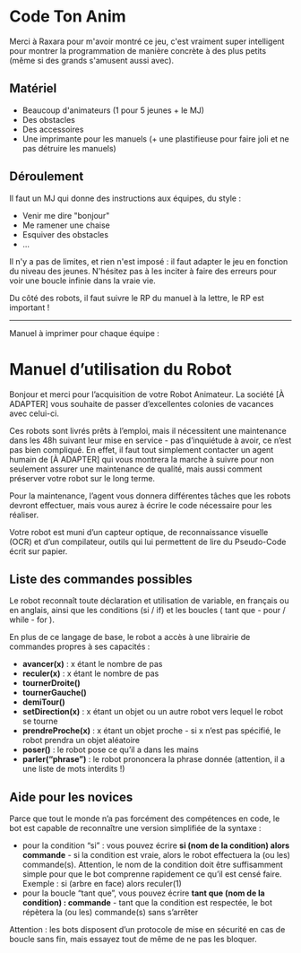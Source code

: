 # Code Ton Anim

Merci à Raxara pour m'avoir montré ce jeu, c'est vraiment super intelligent pour montrer la programmation de manière concrète à des plus petits (même si des grands s'amusent aussi avec).

## Matériel
+ Beaucoup d'animateurs (1 pour 5 jeunes + le MJ)
+ Des obstacles
+ Des accessoires
+ Une imprimante pour les manuels (+ une plastifieuse pour faire joli et ne pas détruire les manuels)

## Déroulement

Il faut un MJ qui donne des instructions aux équipes, du style :
+ Venir me dire "bonjour"
+ Me ramener une chaise
+ Esquiver des obstacles
+ ...

Il n'y a pas de limites, et rien n'est imposé : il faut adapter le jeu en fonction du niveau des jeunes. N'hésitez pas à les inciter à faire des erreurs pour voir une boucle infinie dans la vraie vie.

Du côté des robots, il faut suivre le RP du manuel à la lettre, le RP est important !

---

Manuel à imprimer pour chaque équipe :

# Manuel d’utilisation du Robot

Bonjour et merci pour l’acquisition de votre Robot Animateur. La société [À ADAPTER] vous souhaite de passer d’excellentes colonies de vacances avec celui-ci.


Ces robots sont livrés prêts à l’emploi, mais il nécessitent une maintenance dans les 48h suivant leur mise en service - pas d’inquiétude à avoir, ce n’est pas bien compliqué. En effet, il faut tout simplement contacter un agent humain de [À ADAPTER] qui vous montrera la marche à suivre pour non seulement assurer une maintenance de qualité, mais aussi comment préserver votre robot sur le long terme.

Pour la maintenance, l’agent vous donnera différentes tâches que les robots devront effectuer, mais vous aurez à écrire le code nécessaire pour les réaliser.


Votre robot est muni d’un capteur optique, de reconnaissance visuelle (OCR) et d’un compilateur, outils qui lui permettent de lire du Pseudo-Code écrit sur papier.


## Liste des commandes possibles

Le robot reconnaît toute déclaration et utilisation de variable, en français ou en anglais, ainsi que les conditions (si / if) et les boucles ( tant que - pour / while - for ).

En plus de ce langage de base, le robot a accès à une librairie de commandes propres à ses capacités :
+ **avancer(x)** : x étant le nombre de pas
+ **reculer(x)** : x étant le nombre de pas
+ **tournerDroite()**
+ **tournerGauche()**
+ **demiTour()**
+ **setDirection(x)** : x étant un objet ou un autre robot vers lequel le robot se tourne
+ **prendreProche(x)** : x étant un objet proche - si x n’est pas spécifié, le robot prendra un objet aléatoire
+ **poser()** : le robot pose ce qu’il a dans les mains
+ **parler(“phrase”)** : le robot prononcera la phrase donnée (attention, il a une liste de mots interdits !)

## Aide pour les novices

Parce que tout le monde n’a pas forcément des compétences en code, le bot est capable de reconnaître une version simplifiée de la syntaxe :
+ pour la condition “si” : vous pouvez écrire **si (nom de la condition) alors commande** - si la condition est vraie, alors le robot effectuera la (ou les) commande(s). Attention, le nom de la condition doit être suffisamment simple pour que le bot comprenne rapidement ce qu’il est censé faire. Exemple : si (arbre en face) alors reculer(1)
+ pour la boucle “tant que”, vous pouvez écrire **tant que (nom de la condition) : commande** - tant que la condition est respectée, le bot répètera la (ou les) commande(s) sans s’arrêter

Attention : les bots disposent d’un protocole de mise en sécurité en cas de boucle sans fin, mais essayez tout de même de ne pas les bloquer.